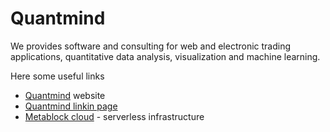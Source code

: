 # Quantmind

We provides software and consulting for web and electronic trading applications, quantitative data analysis, visualization and machine learning.

Here some useful links

* [Quantmind](https://quantmind.com) website
* [Quantmind linkin page](https://www.linkedin.com/company/dynamic-quant-limited/)
* [Metablock cloud](https://metablock.io/) - serverless infrastructure
